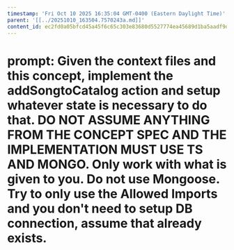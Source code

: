 ```yaml
---
timestamp: 'Fri Oct 10 2025 16:35:04 GMT-0400 (Eastern Daylight Time)'
parent: '[[../20251010_163504.7570243a.md]]'
content_id: ec2fd0a05bfcd45a45f6c65c303e83680d5527774ea45689d1ba5aadf9d17f53
---
```


# prompt: Given the context files and this concept, implement the addSongtoCatalog action and setup whatever state is necessary to do that. DO NOT ASSUME ANYTHING FROM THE CONCEPT SPEC AND THE IMPLEMENTATION MUST USE TS AND MONGO. Only work with what is given to you. Do not use Mongoose. Try to only use the Allowed Imports and you don't need to setup DB connection, assume that already exists.
